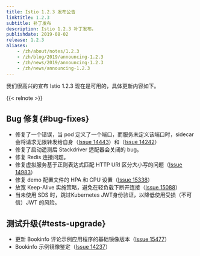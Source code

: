 ```yaml
---
title: Istio 1.2.3 发布公告
linktitle: 1.2.3
subtitle: 补丁发布
description: Istio 1.2.3 补丁发布。
publishdate: 2019-08-02
release: 1.2.3
aliases:
    - /zh/about/notes/1.2.3
    - /zh/blog/2019/announcing-1.2.3
    - /zh/news/2019/announcing-1.2.3
    - /zh/news/announcing-1.2.3
---
```


我们很高兴的宣布 Istio 1.2.3 现在是可用的，具体更新内容如下。

{{< relnote >}}

## Bug 修复{#bug-fixes}

- 修复了一个错误，当 pod 定义了一个端口，而服务未定义该端口时，sidecar 会将请求无限转发给自身（[Issue 14443](https://github.com/istio/istio/issues/14443)）和（[Issue 14242](https://github.com/istio/istio/issues/14242)）
- 修复了启动遥测后 Stackdriver 适配器会关闭的 bug。
- 修复 Redis 连接问题。
- 修复虚拟服务基于正则表达式匹配 HTTP URI 区分大小写的问题（[Issue 14983](https://github.com/istio/istio/issues/14983)）
- 修复 demo 配置文件的 HPA 和 CPU 设置（[Issue 15338](https://github.com/istio/istio/issues/15338)）
- 放宽 Keep-Alive 实施策略，避免在轻负载下断开连接（[Issue 15088](https://github.com/istio/istio/issues/15088)）
- 当未使用 SDS 时，跳过Kubernetes JWT身份验证，以降低使用受损（不可信）JWT 的风险。

## 测试升级{#tests-upgrade}

- 更新 Bookinfo 评论示例应用程序的基础镜像版本（[Issue 15477](https://github.com/istio/istio/issues/15477)）
- Bookinfo 示例镜像鉴定（[Issue 14237](https://github.com/istio/istio/issues/14237)）
